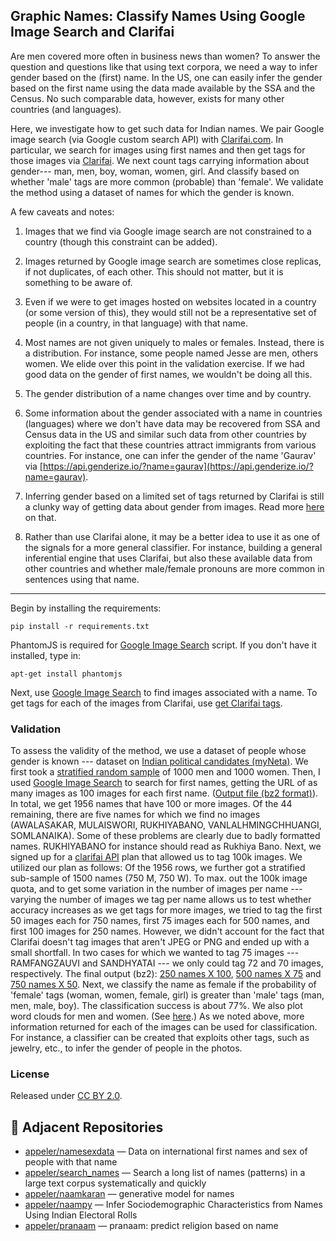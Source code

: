 ## Graphic Names: Classify Names Using Google Image Search and Clarifai

Are men covered more often in business news than women? To answer the question and questions like that using text corpora, we need a way to infer gender based on the (first) name. In the US, one can easily infer the gender based on the first name using the data made available by the SSA and the Census. No such comparable data, however, exists for many other countries (and languages).

Here, we investigate how to get such data for Indian names. We pair Google image search (via Google custom search API) with [Clarifai.com](http://clarifai.com). In particular, we search for images using first names and then get tags for those images via [Clarifai](http://clarifai.com). We next count tags carrying information about gender--- man, men, boy, woman, women, girl. And classify based on whether 'male' tags are more common (probable) than 'female'. We validate the method using a dataset of names for which the gender is known. 

A few caveats and notes:

1. Images that we find via Google image search are not constrained to a country (though this constraint can be added).   

2. Images returned by Google image search are sometimes close replicas, if not duplicates, of each other. This should not matter, but it is something to be aware of.

3. Even if we were to get images hosted on websites located in a country (or some version of this), they would still not be a representative set of people (in a country, in that language) with that name.

4. Most names are not given uniquely to males or females. Instead, there is a distribution. For instance, some people named Jesse are men, others women. We elide over this point in the validation exercise. If we had good data on the gender of first names, we wouldn't be doing all this.   

5. The gender distribution of a name changes over time and by country.   

6. Some information about the gender associated with a name in countries (languages) where we don't have data may be recovered from SSA and Census data in the US and similar such data from other countries by exploiting the fact that these countries attract immigrants from various countries. For instance, one can infer the gender of the name 'Gaurav' via [https://api.genderize.io/?name=gaurav](https://api.genderize.io/?name=gaurav).   

7. Inferring gender based on a limited set of tags returned by Clarifai is still a clunky way of getting data about gender from images. Read more [here](http://gbytes.gsood.com/2015/12/31/clarifaing-the-future-of-clarifai-some-thoughts/) on that.   

8. Rather than use Clarifai alone, it may be a better idea to use it as one of the signals for a more general classifier. For instance, building a general inferential engine that uses Clarifai, but also these available data from other countries and whether male/female pronouns are more common in sentences using that name.      

----

Begin by installing the requirements:

```
pip install -r requirements.txt
```

PhantomJS is required for [Google Image Search](google_image_search.py) script. If you don't have it installed, type in:

```
apt-get install phantomjs
```

Next, use [Google Image Search](scripts/google_image_search/) to find images associated with a name. To get tags for each of the images from Clarifai, use [get Clarifai tags](scripts/get_clarifai_tags/).  

### Validation

To assess the validity of the method, we use a dataset of people whose gender is known --- dataset on [Indian political candidates (myNeta)](https://github.com/soodoku/indian-politician-bios). We first took a [stratified random sample](scripts/utils/) of 1000 men and 1000 women. Then, I used [Google Image Search](scripts/google_image_search/) to search for first names, getting the URL of as many images as 100 images for each first name. ([Output file (bz2 format)](validate/output-img-(1000%2B1000).csv.bz2)). In total, we get 1956 names that have 100 or more images. Of the 44 remaining, there are five names for which we find no images (AWALASAKAR, MULAISWORI, RUKHIYABANO, VANLALHMINGCHHUANGI, SOMLANAIKA). Some of these problems are clearly due to badly formatted names. RUKHIYABANO for instance should read as Rukhiya Bano. Next, we signed up for a [clarifai API](http://clarifai.com) plan that allowed us to tag 100k images. We utilized our plan as follows: Of the 1956 rows, we further got a stratified sub-sample of 1500 names (750 M, 750 W). To max. out the 100k image quota, and to get some variation in the number of images per name --- varying the number of images we tag per name allows us to test whether accuracy increases as we get tags for more images, we tried to tag the first 50 images each for 750 names, first 75 images each for 500 names, and first 100 images for 250 names. However, we didn't account for the fact that Clarifai doesn't tag images that aren't JPEG or PNG and ended up with a small shortfall. In two cases for which we wanted to tag 75 images --- RAMFANGZAUVI and SANDHYATAI --- we only could tag 72 and 70 images, respectively. The final output (bz2): [250 names X 100](validate/output-img-tag-250x100.csv.bz2), [500 names X 75](validate/output-img-tag-500x75.csv.bz2) and [750 names X 50](validate/output-img-tag-750x50.csv.bz2). Next, we classify the name as female if the probability of 'female' tags (woman, women, female, girl) is greater than 'male' tags (man, men, male, boy). The classification success is about 77%. We also plot word clouds for men and women. (See [here](validate/valid.md).) As we noted above, more information returned for each of the images can be used for classification. For instance, a classifier can be created that exploits other tags, such as jewelry, etc., to infer the gender of people in the photos.  

### License
Released under [CC BY 2.0](https://creativecommons.org/licenses/by/2.0/).

## 🔗 Adjacent Repositories

- [appeler/namesexdata](https://github.com/appeler/namesexdata) — Data on international first names and sex of people with that name
- [appeler/search_names](https://github.com/appeler/search_names) — Search a long list of names (patterns) in a large text corpus systematically and quickly
- [appeler/naamkaran](https://github.com/appeler/naamkaran) — generative model for names
- [appeler/naampy](https://github.com/appeler/naampy) — Infer Sociodemographic Characteristics from Names Using Indian Electoral Rolls
- [appeler/pranaam](https://github.com/appeler/pranaam) — pranaam: predict religion based on name
